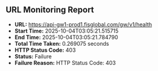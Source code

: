## URL Monitoring Report

- **URL:** https://api-gw1-prod1.fisglobal.com/gw/v1/health
- **Start Time:** 2025-10-04T03:05:21.515715
- **End Time:** 2025-10-04T03:05:21.784790
- **Total Time Taken:** 0.269075 seconds
- **HTTP Status Code:** 403
- **Status:** Failure
- **Failure Reason:** HTTP Status Code: 403
